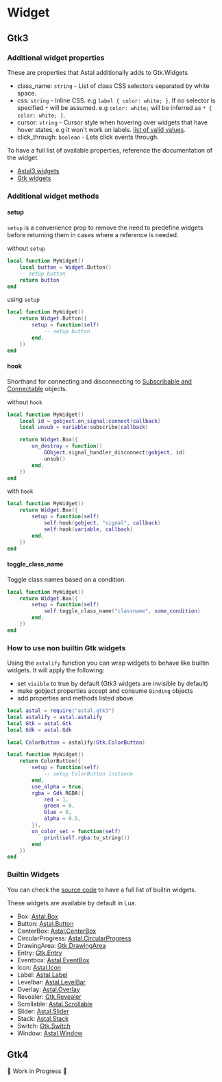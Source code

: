 # Widget

## Gtk3

### Additional widget properties

These are properties that Astal additionally adds to Gtk.Widgets

- class_name: `string` - List of class CSS selectors separated by white space.
- css: `string` - Inline CSS. e.g `label { color: white; }`. If no selector is specified `*` will be assumed. e.g `color: white;` will be inferred as `* { color: white; }`.
- cursor: `string` - Cursor style when hovering over widgets that have hover states, e.g it won't work on labels. [list of valid values](https://docs.gtk.org/gdk3/ctor.Cursor.new_from_name.html).
- click_through: `boolean` - Lets click events through.

To have a full list of available properties, reference the documentation of the widget.

- [Astal3 widgets](https://aylur.github.io/libastal/astal3/index.html#classes)
- [Gtk widgets](https://docs.gtk.org/gtk3/#classes)

### Additional widget methods

#### setup

`setup` is a convenience prop to remove the need to predefine widgets
before returning them in cases where a reference is needed.

without `setup`

```lua
local function MyWidget()
    local button = Widget.Button()
    -- setup button
    return button
end
```

using `setup`

```lua
local function MyWidget()
    return Widget.Button({
        setup = function(self)
            -- setup button
        end,
    })
end
```

#### hook

Shorthand for connecting and disconnecting to [Subscribable and Connectable](./binding#subscribable-and-connectable-interface) objects.

without `hook`

```lua
local function MyWidget()
    local id = gobject.on_signal:connect(callback)
    local unsub = variable:subscribe(callback)

    return Widget.Box({
        on_destroy = function()
            GObject.signal_handler_disconnect(gobject, id)
            unsub()
        end,
    })
end
```

with `hook`

```lua
local function MyWidget()
    return Widget.Box({
        setup = function(self)
            self:hook(gobject, "signal", callback)
            self:hook(variable, callback)
        end,
    })
end
```

#### toggle_class_name

Toggle class names based on a condition.

```lua
local function MyWidget()
    return Widget.Box({
        setup = function(self)
            self:toggle_class_name("classname", some_condition)
        end,
    })
end
```

### How to use non builtin Gtk widgets

Using the `astalify` function you can wrap widgets
to behave like builtin widgets.
It will apply the following:

- set `visible` to true by default (Gtk3 widgets are invisible by default)
- make gobject properties accept and consume `Binding` objects
- add properties and methods listed above

```lua
local astal = require("astal.gtk3")
local astalify = astal.astalify
local Gtk = astal.Gtk
local Gdk = astal.Gdk

local ColorButton = astalify(Gtk.ColorButton)

local function MyWidget()
    return ColorButton({
        setup = function(self)
            -- setup ColorButton instance
        end,
        use_alpha = true,
        rgba = Gdk.RGBA({
            red = 1,
            green = 0,
            blue = 0,
            alpha = 0.5,
        }),
        on_color_set = function(self)
            print(self.rgba:to_string())
        end
    })
end
```

### Builtin Widgets

You can check the [source code](https://github.com/Aylur/astal/blob/main/lang/lua/astal/gtk3/widget.lua) to have a full list of builtin widgets.

These widgets are available by default in Lua.

- Box: [Astal.Box](https://aylur.github.io/libastal/astal3/class.Box.html)
- Button: [Astal.Button](https://aylur.github.io/libastal/astal3/class.Button.html)
- CenterBox: [Astal.CenterBox](https://aylur.github.io/libastal/astal3/class.CenterBox.html)
- CircularProgress: [Astal.CircularProgress](https://aylur.github.io/libastal/astal3/class.CircularProgress.html)
- DrawingArea: [Gtk.DrawingArea](https://docs.gtk.org/gtk3/astal3/class.DrawingArea.html)
- Entry: [Gtk.Entry](https://docs.gtk.org/gtk3/astal3/class.Entry.html)
- Eventbox: [Astal.EventBox](https://aylur.github.io/libastal/astal3/class.EventBox.html)
- Icon: [Astal.Icon](https://aylur.github.io/libastal/astal3/class.Icon.html)
- Label: [Astal.Label](https://aylur.github.io/libastal/astal3/class.Label.html)
- Levelbar: [Astal.LevelBar](https://aylur.github.io/libastal/astal3/class.LevelBar.html)
- Overlay: [Astal.Overlay](https://aylur.github.io/libastal/astal3/class.Overlay.html)
- Revealer: [Gtk.Revealer](https://docs.gtk.org/gtk3/astal3/class.Revealer.html)
- Scrollable: [Astal.Scrollable](https://aylur.github.io/libastal/astal3/class.Scrollable.html)
- Slider: [Astal.Slider](https://aylur.github.io/libastal/astal3/class.Slider.html)
- Stack: [Astal.Stack](https://aylur.github.io/libastal/astal3/class.Stack.html)
- Switch: [Gtk.Switch](https://docs.gtk.org/gtk3/astal3/class.Switch.html)
- Window: [Astal.Window](https://aylur.github.io/libastal/astal3/class.Window.html)

## Gtk4

🚧 Work in Progress 🚧
